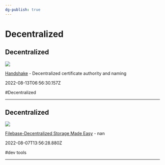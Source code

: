 ```yaml
---
dg-publish: true
---
```


# Decentralized

## Decentralized

![](https://www.handshake.org/images/landing/logo-dark.svg)

[Handshake](https://handshake.org) - Decentralized certificate authority and naming

2022-08-13T06:56:30.157Z

#Decentralized

---

## Decentralized

![](https://filebase.com/social-logo.png)

[Filebase-Decentralized Storage Made Easy](https://filebase.com/?ref=freeStuffDev) - nan

2022-08-07T13:56:28.880Z

#dev tools

---

